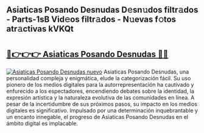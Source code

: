 ## Asiaticas Posando Desnudas D𝚎sn𝚞dos filtr𝚊dos - Parts-1sB Vid𝚎os filtr𝚊dos - N𝚞evas f𝚘tos atr𝚊ctivas kVKQt

# <h2><a href="http://mb7yc4.tromn.icu/?c=Asiaticas+Posando+Desnudas">🔗👉👉👉 Asiaticas Posando Desnudas 🔗🔗</a></h2>

[![Asiaticas Posando Desnudas nuevo](https://i.imgur.com/pEAQMta.gif)](http://mb7yc4.tromn.icu/?c=Asiaticas+Posando+Desnudas)
Asiaticas Posando Desnudas, una personalidad compleja y enigmática, elude la categorización fácil. Su uso pionero de los medios digitales para la autorrepresentación ha cautivado y enfurecido a los espectadores, encendiendo debates sobre la identidad, la expresión artística y la naturaleza evolutiva de las comunidades en línea. A pesar de la incertidumbre de sus próximos pasos, su impacto en los medios digitales es significativo. Impulsado por una determinación inquebrantable y un encanto innegable, el progreso de Asiaticas Posando Desnudas en el ámbito digital es implacable.
